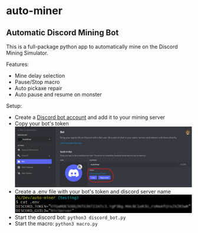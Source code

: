 # auto-miner
## Automatic Discord Mining Bot

This is a full-package python app to automatically mine on the Discord Mining Simulator.

Features:
- Mine delay selection
- Pause/Stop macro
- Auto pickaxe repair
- Auto pause and resume on monster

Setup:
- Create a [Discord bot account](https://discordpy.readthedocs.io/en/stable/discord.html) and add it to your mining server
- Copy your bot's token
![bot_token](https://github.com/nicolasawelsh/auto-miner/blob/testing/readme/bot_token.png)
- Create a .env file with your bot's token and discord server name
![env](https://github.com/nicolasawelsh/auto-miner/blob/testing/readme/env.png)
- Start the discord bot: `python3 discord_bot.py`
- Start the macro: `python3 macro.py`
